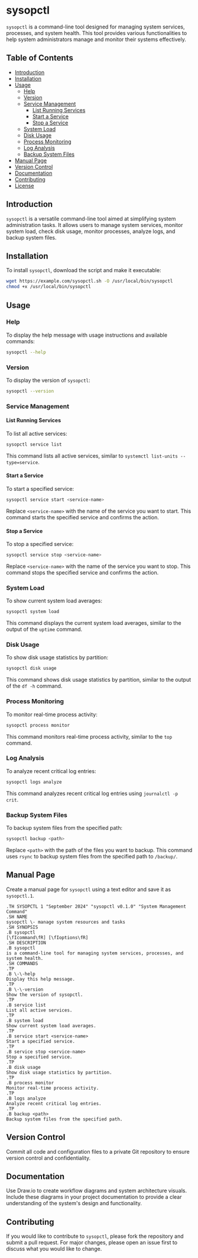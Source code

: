 # sysopctl

`sysopctl` is a command-line tool designed for managing system services, processes, and system health. This tool provides various functionalities to help system administrators manage and monitor their systems effectively.

## Table of Contents

- [Introduction](#introduction)
- [Installation](#installation)
- [Usage](#usage)
  - [Help](#help)
  - [Version](#version)
  - [Service Management](#service-management)
    - [List Running Services](#list-running-services)
    - [Start a Service](#start-a-service)
    - [Stop a Service](#stop-a-service)
  - [System Load](#system-load)
  - [Disk Usage](#disk-usage)
  - [Process Monitoring](#process-monitoring)
  - [Log Analysis](#log-analysis)
  - [Backup System Files](#backup-system-files)
- [Manual Page](#manual-page)
- [Version Control](#version-control)
- [Documentation](#documentation)
- [Contributing](#contributing)
- [License](#license)

## Introduction

`sysopctl` is a versatile command-line tool aimed at simplifying system administration tasks. It allows users to manage system services, monitor system load, check disk usage, monitor processes, analyze logs, and backup system files.

## Installation

To install `sysopctl`, download the script and make it executable:

```bash
wget https://example.com/sysopctl.sh -O /usr/local/bin/sysopctl
chmod +x /usr/local/bin/sysopctl
```

## Usage

### Help

To display the help message with usage instructions and available commands:

```bash
sysopctl --help
```

### Version

To display the version of `sysopctl`:

```bash
sysopctl --version
```

### Service Management

#### List Running Services

To list all active services:

```bash
sysopctl service list
```

This command lists all active services, similar to `systemctl list-units --type=service`.

#### Start a Service

To start a specified service:

```bash
sysopctl service start <service-name>
```

Replace `<service-name>` with the name of the service you want to start. This command starts the specified service and confirms the action.

#### Stop a Service

To stop a specified service:

```bash
sysopctl service stop <service-name>
```

Replace `<service-name>` with the name of the service you want to stop. This command stops the specified service and confirms the action.

### System Load

To show current system load averages:

```bash
sysopctl system load
```

This command displays the current system load averages, similar to the output of the `uptime` command.

### Disk Usage

To show disk usage statistics by partition:

```bash
sysopctl disk usage
```

This command shows disk usage statistics by partition, similar to the output of the `df -h` command.

### Process Monitoring

To monitor real-time process activity:

```bash
sysopctl process monitor
```

This command monitors real-time process activity, similar to the `top` command.

### Log Analysis

To analyze recent critical log entries:

```bash
sysopctl logs analyze
```

This command analyzes recent critical log entries using `journalctl -p crit`.

### Backup System Files

To backup system files from the specified path:

```bash
sysopctl backup <path>
```

Replace `<path>` with the path of the files you want to backup. This command uses `rsync` to backup system files from the specified path to `/backup/`.

## Manual Page

Create a manual page for `sysopctl` using a text editor and save it as `sysopctl.1`.

```man
.TH SYSOPCTL 1 "September 2024" "sysopctl v0.1.0" "System Management Command"
.SH NAME
sysopctl \- manage system resources and tasks
.SH SYNOPSIS
.B sysopctl
[\fIcommand\fR] [\fIoptions\fR]
.SH DESCRIPTION
.B sysopctl
is a command-line tool for managing system services, processes, and system health.
.SH COMMANDS
.TP
.B \-\-help
Display this help message.
.TP
.B \-\-version
Show the version of sysopctl.
.TP
.B service list
List all active services.
.TP
.B system load
Show current system load averages.
.TP
.B service start <service-name>
Start a specified service.
.TP
.B service stop <service-name>
Stop a specified service.
.TP
.B disk usage
Show disk usage statistics by partition.
.TP
.B process monitor
Monitor real-time process activity.
.TP
.B logs analyze
Analyze recent critical log entries.
.TP
.B backup <path>
Backup system files from the specified path.
```

## Version Control

Commit all code and configuration files to a private Git repository to ensure version control and confidentiality.

## Documentation

Use Draw.io to create workflow diagrams and system architecture visuals. Include these diagrams in your project documentation to provide a clear understanding of the system's design and functionality.

## Contributing

If you would like to contribute to `sysopctl`, please fork the repository and submit a pull request. For major changes, please open an issue first to discuss what you would like to change.

